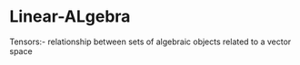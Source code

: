 # Linear-ALgebra

Tensors:-  relationship between sets of algebraic objects related to a vector space
